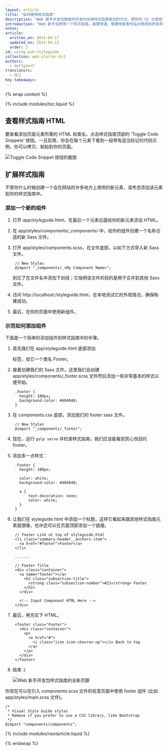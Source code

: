 ```yaml
---
layout: article
title: "如何使用样式指南"
description: "Web 新手开发包鼓励你开发时采用样式指南驱动的方式。把你的 UI 分成易管理的 Sass 块，这样你可以迅速了解你的站点上正在使用哪些组件。本指南解释如何在 WSK 中使用、扩展样式指南。"
introduction: "Web 新手包附带一个样式指南，能够快速、便捷地查看你站点使用的所有样式。从组件的角度思考你的 CSS，然后相应地拆分样式与类，你就得到清晰结构的样式，也能看到所有组件放在一起是什么样子。"
notes:
article:
  written_on: 2014-04-17
  updated_on: 2014-04-23
  order: 3
id: using-wsk-styleguide
collection: web-starter-kit
authors:
  - mattgaunt
translators:
  - 陈三
key-takeaways:
---
```


{% wrap content %}

{% include modules/toc.liquid %}

## 查看样式指南 HTML

要查看添加页面元素所需的 HTML 和类名，点击样式指南顶部的 ’Toggle Code Snippets’ 按钮。一旦启用，你会在每个元素下看到一段带有适当标记的代码示例，你可以拷贝、粘贴到你的页面。

![Toggle Code Snippet 按钮的截图](images/wsk-code-toggle.jpg)

## 扩展样式指南

不管你什么时候创建一个会在网站的许多地方上使用的新元素，请考虑添加该元素到你的样式指南中。

### 添加一个新的组件

1. 打开 *app/styleguide.html*，在最后一个元素后面给你的新元素添加 HTML。

2. 在 app/styles/components/_components/ 中，给你的组件创建一个名称合适的新 Sass 文件。

3. 打开 app/styles/components.scss，在文件底部，以如下方式导入新 Sass 文件。

        // New Styles
        @import "_components/_<My Component Name>";

    别忘了在文件名中添加下划线；它指明该文件的目的是用于合并到其他 Sass 文件。

4. 访问 http://localhost:<Port Number>/styleguide.html，在本地测试它的外观情况，确保构建成功。

5. 最后，在你的页面中使用新组件。

### 示范如何添加组件

下面是一个简单的添加组件到样式指南中的步骤。

1. 首先我们在 app/styleguide.html 底部添加 <footer> 标签，给它一个类名 Footer。

2. 接着创建我们的 Sass 文件。这里我们会创建 app/styles/components/_footer.scss 文件然后添加一些非常基本的样式以便开始。

        .Footer {
          height: 180px;
          background-color: #404040;
        }

3. 在 components.css 底部，添加我们的 footer sass 文件。

        // New Styles
        @import "_components/_footer";

4. 现在，运行 `gulp serve` 并检查样式指南，我们应该能看到赏心悦目的 footer。

5. 添加多一点样式：

        .Footer {
          height: 180px;

          color: white;
          background-color: #404040;

          a {
              text-decoration: none;
              color: white;
          }
        }


6. 让我们在 styleguide.html 中添加一个标题，这样它看起来跟其他样式指南元素就很像，也许还可以在页面顶部添加一个链接。

        // Footer Link at top of styleguide.html
        <li class="summary-header__anchors-item">
          <a href="#footer">Footer</a>
        </li>

        .......

        // Footer Title
        <div class="container">
          <a name="footer"></a>
            <h2 class="subsection-title">
              <strong class="subsection-number">#21</strong> Footer
            </h2>
          </div>

          <!-- Input Component HTML Here -->
        </div>

7. 最后，再充实下 HTML。


        <footer class="Footer">
          <div class="container">
            <p>
              <a href="#">
                <i class="icon icon-chevron-up"></i> Back to top
              </a>
            </p>
          </div>
        </footer>

8. 结束 :)

    ![Web 新手开发包样式指南的全新页脚](images/wsk-footer.jpg)

你现在可以在引入 components.scss 文件的任意页面中使用 footer 组件 (比如 app/styles/main.scss 文件)。

    /*
     * Visual Style Guide styles
     * Remove if you prefer to use a CSS library, like Bootstrap
     */
    @import "components/components";

{% include modules/nextarticle.liquid %}

{% endwrap %}
